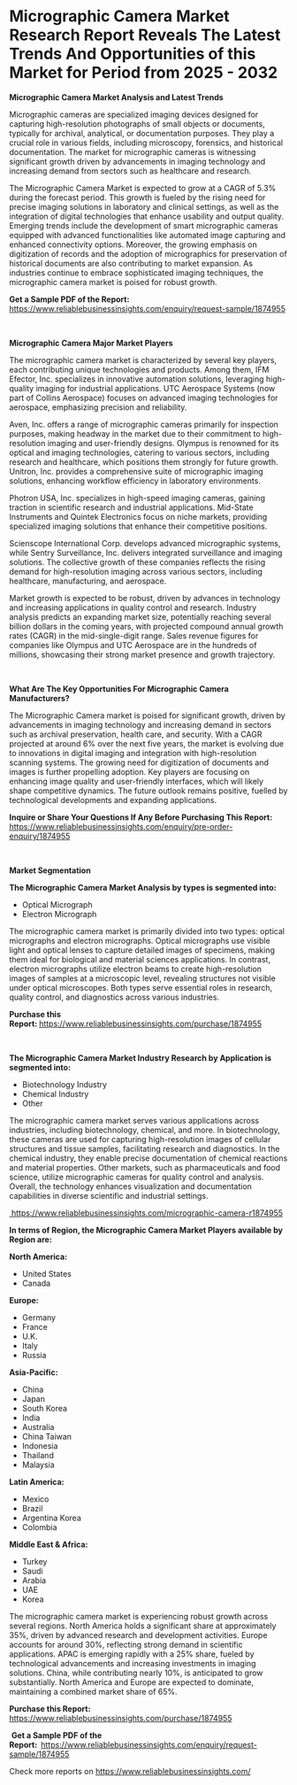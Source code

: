 <p><h1>Micrographic Camera Market Research Report Reveals The Latest Trends And Opportunities of this Market for Period from 2025 - 2032</h1></p><p><strong>Micrographic Camera Market Analysis and Latest Trends</strong></p>
<p><p>Micrographic cameras are specialized imaging devices designed for capturing high-resolution photographs of small objects or documents, typically for archival, analytical, or documentation purposes. They play a crucial role in various fields, including microscopy, forensics, and historical documentation. The market for micrographic cameras is witnessing significant growth driven by advancements in imaging technology and increasing demand from sectors such as healthcare and research.</p><p>The Micrographic Camera Market is expected to grow at a CAGR of 5.3% during the forecast period. This growth is fueled by the rising need for precise imaging solutions in laboratory and clinical settings, as well as the integration of digital technologies that enhance usability and output quality. Emerging trends include the development of smart micrographic cameras equipped with advanced functionalities like automated image capturing and enhanced connectivity options. Moreover, the growing emphasis on digitization of records and the adoption of micrographics for preservation of historical documents are also contributing to market expansion. As industries continue to embrace sophisticated imaging techniques, the micrographic camera market is poised for robust growth.</p></p>
<p><strong>Get a Sample PDF of the Report:&nbsp;</strong> <a href="https://www.reliablebusinessinsights.com/enquiry/request-sample/1874955?utm_campaign=1720&utm_medium=2&utm_source=Github&utm_content=ia&utm_term=28022025&utm_id=micrographic-camera">https://www.reliablebusinessinsights.com/enquiry/request-sample/1874955</a></p>
<p>&nbsp;</p>
<p><strong>Micrographic Camera Major Market Players</strong></p>
<p><p>The micrographic camera market is characterized by several key players, each contributing unique technologies and products. Among them, IFM Efector, Inc. specializes in innovative automation solutions, leveraging high-quality imaging for industrial applications. UTC Aerospace Systems (now part of Collins Aerospace) focuses on advanced imaging technologies for aerospace, emphasizing precision and reliability.</p><p>Aven, Inc. offers a range of micrographic cameras primarily for inspection purposes, making headway in the market due to their commitment to high-resolution imaging and user-friendly designs. Olympus is renowned for its optical and imaging technologies, catering to various sectors, including research and healthcare, which positions them strongly for future growth. Unitron, Inc. provides a comprehensive suite of micrographic imaging solutions, enhancing workflow efficiency in laboratory environments.</p><p>Photron USA, Inc. specializes in high-speed imaging cameras, gaining traction in scientific research and industrial applications. Mid-State Instruments and Quintek Electronics focus on niche markets, providing specialized imaging solutions that enhance their competitive positions.</p><p>Scienscope International Corp. develops advanced micrographic systems, while Sentry Surveillance, Inc. delivers integrated surveillance and imaging solutions. The collective growth of these companies reflects the rising demand for high-resolution imaging across various sectors, including healthcare, manufacturing, and aerospace.</p><p>Market growth is expected to be robust, driven by advances in technology and increasing applications in quality control and research. Industry analysis predicts an expanding market size, potentially reaching several billion dollars in the coming years, with projected compound annual growth rates (CAGR) in the mid-single-digit range. Sales revenue figures for companies like Olympus and UTC Aerospace are in the hundreds of millions, showcasing their strong market presence and growth trajectory.</p></p>
<p>&nbsp;</p>
<p><strong>What Are The Key Opportunities For Micrographic Camera Manufacturers?</strong></p>
<p><p>The Micrographic Camera market is poised for significant growth, driven by advancements in imaging technology and increasing demand in sectors such as archival preservation, health care, and security. With a CAGR projected at around 6% over the next five years, the market is evolving due to innovations in digital imaging and integration with high-resolution scanning systems. The growing need for digitization of documents and images is further propelling adoption. Key players are focusing on enhancing image quality and user-friendly interfaces, which will likely shape competitive dynamics. The future outlook remains positive, fuelled by technological developments and expanding applications.</p></p>
<p><strong>Inquire or Share Your Questions If Any Before Purchasing This Report:</strong> <a href="https://www.reliablebusinessinsights.com/enquiry/pre-order-enquiry/1874955?utm_campaign=1720&utm_medium=2&utm_source=Github&utm_content=ia&utm_term=28022025&utm_id=micrographic-camera">https://www.reliablebusinessinsights.com/enquiry/pre-order-enquiry/1874955</a></p>
<p>&nbsp;</p>
<p><strong>Market Segmentation</strong></p>
<p><strong>The Micrographic Camera Market Analysis by types is segmented into:</strong></p>
<p><ul><li>Optical Micrograph</li><li>Electron Micrograph</li></ul></p>
<p><p>The micrographic camera market is primarily divided into two types: optical micrographs and electron micrographs. Optical micrographs use visible light and optical lenses to capture detailed images of specimens, making them ideal for biological and material sciences applications. In contrast, electron micrographs utilize electron beams to create high-resolution images of samples at a microscopic level, revealing structures not visible under optical microscopes. Both types serve essential roles in research, quality control, and diagnostics across various industries.</p></p>
<p><strong>Purchase this Report:&nbsp;</strong><a href="https://www.reliablebusinessinsights.com/purchase/1874955?utm_campaign=1720&utm_medium=2&utm_source=Github&utm_content=ia&utm_term=28022025&utm_id=micrographic-camera">https://www.reliablebusinessinsights.com/purchase/1874955</a></p>
<p>&nbsp;</p>
<p><strong>The Micrographic Camera Market Industry Research by Application is segmented into:</strong></p>
<p><ul><li>Biotechnology Industry</li><li>Chemical Industry</li><li>Other</li></ul></p>
<p><p>The micrographic camera market serves various applications across industries, including biotechnology, chemical, and more. In biotechnology, these cameras are used for capturing high-resolution images of cellular structures and tissue samples, facilitating research and diagnostics. In the chemical industry, they enable precise documentation of chemical reactions and material properties. Other markets, such as pharmaceuticals and food science, utilize micrographic cameras for quality control and analysis. Overall, the technology enhances visualization and documentation capabilities in diverse scientific and industrial settings.</p></p>
<p><a href="https://www.reliablebusinessinsights.com/micrographic-camera-r1874955?utm_campaign=1720&utm_medium=2&utm_source=Github&utm_content=ia&utm_term=28022025&utm_id=micrographic-camera">&nbsp;https://www.reliablebusinessinsights.com/micrographic-camera-r1874955</a></p>
<p><strong>In terms of Region, the Micrographic Camera Market Players available by Region are:</strong></p>
<p>
    <p> <strong> North America: </strong>
        <ul>
            <li>United States</li>
            <li>Canada</li>
        </ul>
        </p> 
    <p> <strong> Europe: </strong>
        <ul>
            <li>Germany</li>
            <li>France</li>
            <li>U.K.</li>
            <li>Italy</li>
            <li>Russia</li>
        </ul>
        </p> 
    <p> <strong> Asia-Pacific: </strong>
        <ul>
            <li>China</li>
            <li>Japan</li>
            <li>South Korea</li>
            <li>India</li>
            <li>Australia</li>
            <li>China Taiwan</li>
            <li>Indonesia</li>
            <li>Thailand</li>
            <li>Malaysia</li>
        </ul>
        </p> 
    <p> <strong> Latin America: </strong>
        <ul>
            <li>Mexico</li>
            <li>Brazil</li>
            <li>Argentina Korea</li>
            <li>Colombia</li>
        </ul>
        </p> 
    <p> <strong> Middle East & Africa: </strong>
        <ul>
            <li>Turkey</li>
            <li>Saudi</li>
            <li>Arabia</li>
            <li>UAE</li>
            <li>Korea</li>
        </ul>
    </p>
    </p>
<p><p>The micrographic camera market is experiencing robust growth across several regions. North America holds a significant share at approximately 35%, driven by advanced research and development activities. Europe accounts for around 30%, reflecting strong demand in scientific applications. APAC is emerging rapidly with a 25% share, fueled by technological advancements and increasing investments in imaging solutions. China, while contributing nearly 10%, is anticipated to grow substantially. North America and Europe are expected to dominate, maintaining a combined market share of 65%.</p></p>
<p><strong>Purchase this Report: </strong><a href="https://www.reliablebusinessinsights.com/purchase/1874955?utm_campaign=1720&utm_medium=2&utm_source=Github&utm_content=ia&utm_term=28022025&utm_id=micrographic-camera">https://www.reliablebusinessinsights.com/purchase/1874955</a></p>
<p>&nbsp;<strong>Get a Sample PDF of the Report:&nbsp;&nbsp;</strong><a href="https://www.reliablebusinessinsights.com/enquiry/request-sample/1874955?utm_campaign=1720&utm_medium=2&utm_source=Github&utm_content=ia&utm_term=28022025&utm_id=micrographic-camera">https://www.reliablebusinessinsights.com/enquiry/request-sample/1874955</a></p>
<p><strong></strong></p>
<p>Check more reports on <a href="https://www.reliablebusinessinsights.com/?utm_campaign=1720&utm_medium=2&utm_source=Github&utm_content=ia&utm_term=28022025&utm_id=micrographic-camera">https://www.reliablebusinessinsights.com/</a></p>